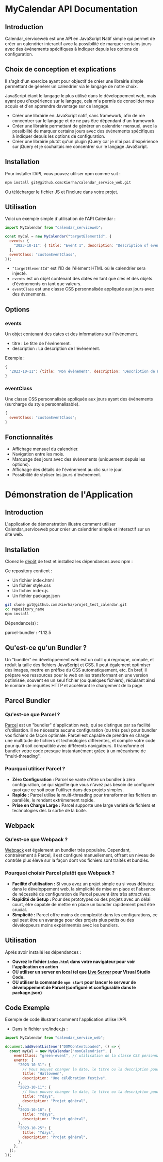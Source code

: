 # MyCalendar API Documentation

## Introduction

Calendar_serviceweb est une API en JavaScript Natif simple qui permet de créer un calendrier interactif avec la possibilité de marquer certains jours avec des événements spécifiques à indiquer depuis les options de configuration.

## Choix de conception et explications

Il s'agit d'un exercice ayant pour objectif de créer une librairie simple permettant de générer un calendrier via le langage de notre choix.<br>

JavaScript étant le langage le plus utilisé dans le développement web, mais ayant peu d'expérience sur le langage, cela m'a permis de consolider mes acquis et d'en apprendre davantage sur ce langage.

- Créer une librairie en JavaScript natif, sans framework, afin de me concentrer sur le langage et de ne pas être dépendant d'un framework.
- Créer une librairie permettant de générer un calendrier mensuel, avec la possibilité de marquer certains jours avec des événements spécifiques à indiquer depuis les options de configuration.
- Créer une librairie plutôt qu'un plugin jQuery car je n'ai pas d'expérience sur jQuery et je souhaitais me concentrer sur le langage JavaScript.

## Installation

Pour installer l'API, vous pouvez utiliser npm comme suit :

```sh
npm install git@github.com:Kierha/calendar_service_web.git
```

Ou télécharger le fichier JS et l'inclure dans votre projet.

## Utilisation

Voici un exemple simple d'utilisation de l'API Calendar :

```javascript
import MyCalendar from "calendar_serviceweb";

const myCal = new MyCalendar("targetElementId", {
  events: {
    "2023-10-11": { title: "Event 1", description: "Description of event 1" },
  },
  eventClass: "customEventClass",
});
```

- `"targetElementId"` est l'ID de l'élément HTML où le calendrier sera injecté.
- `events` est un objet contenant des dates en tant que clés et des objets d'événements en tant que valeurs.
- `eventClass` est une classe CSS personnalisée appliquée aux jours avec des événements.

## Options

### events

Un objet contenant des dates et des informations sur l'événement.

- titre : Le titre de l'événement.
- description : La description de l'événement. <br>

Exemple :

```javascript
{
  "2023-10-11": {title: "Mon événement", description: "Description de mon événement"}
}
```

### eventClass

Une classe CSS personnalisée appliquée aux jours ayant des événements (surcharge du style personnalisable).

```javascript
{
  eventClass: "customEventClass";
}
```

## Fonctionnalités

- Affichage mensuel du calendrier.
- Navigation entre les mois.
- Marquage des jours avec des événements (uniquement depuis les options).
- Affichage des détails de l'événement au clic sur le jour.
- Possibilité de styliser les jours d'événement.

# Démonstration de l'Application

## Introduction

L'application de démonstration illustre comment utiliser Calendar_serviceweb pour créer un calendrier simple et interactif sur un site web.

## Installation

Clonez le [dépôt](https://github.com/Kierha/projet_test_calendar) de test et installez les dépendances avec npm :

Ce repository contient :

- Un fichier index.html
- Un fichier style.css
- Un fichier index.js
- Un fichier package.json

```sh
git clone git@github.com:Kierha/projet_test_calendar.git
cd repository_name
npm install
```

Dépendance(s) :

parcel-bundler : ^1.12.5

## Qu'est-ce qu'un Bundler ?

Un "bundler" en développement web est un outil qui regroupe, compile, et réduit la taille des fichiers JavaScript et CSS. Il peut également optimiser des images, mettre en préfixe du CSS automatiquement, etc. En bref, il prépare vos ressources pour le web en les transformant en une version optimisée, souvent en un seul fichier (ou quelques fichiers), réduisant ainsi le nombre de requêtes HTTP et accélérant le chargement de la page.

## Parcel Bundler

### Qu'est-ce que Parcel ?

[Parcel](https://parceljs.org/) est un "bundler" d'application web, qui se distingue par sa facilité d'utilisation. Il ne nécessite aucune configuration (ou très peu) pour bundler vos fichiers de façon optimale. Parcel est capable de prendre en charge une multitude de fichiers et technologies différentes, et compile votre code pour qu'il soit compatible avec différents navigateurs. Il transforme et bundler votre code presque instantanément grâce à un mécanisme de "multi-threading".

### Pourquoi utiliser Parcel ?

- **Zéro Configuration :** Parcel se vante d'être un bundler à zéro configuration, ce qui signifie que vous n'avez pas besoin de configurer quoi que ce soit pour l'utiliser dans des projets simples.
- **Rapide :** Parcel utilise le multi-threading pour transformer les fichiers en parallèle, le rendant extrêmement rapide.
- **Prise en Charge Large :** Parcel supporte une large variété de fichiers et technologies dès la sortie de la boîte.

## Webpack

### Qu'est-ce que Webpack ?

[Webpack](https://webpack.js.org/) est également un bundler très populaire. Cependant, contrairement à Parcel, il est configuré manuellement, offrant un niveau de contrôle plus élevé sur la façon dont vos fichiers sont traités et bundlés.

### Pourquoi choisir Parcel plutôt que Webpack ?

- **Facilité d'utilisation :** Si vous avez un projet simple ou si vous débutez dans le développement web, la simplicité de mise en place et l'absence de nécessité de configuration de Parcel peuvent être très attractives.
- **Rapidité de Setup :** Pour des prototypes ou des projets avec un délai court, être capable de mettre en place un bundler rapidement peut être crucial.
- **Simplicité :** Parcel offre moins de complexité dans les configurations, ce qui peut être un avantage pour des projets plus petits ou des développeurs moins expérimentés avec les bundlers.

## Utilisation

Après avoir installé les dépendances :

- <b> Ouvrez le fichier `index.html` dans votre navigateur pour voir l'application en action </b>
- <b> OU utiliser un server en local tel que [Live Server](https://marketplace.visualstudio.com/items?itemName=ritwickdey.LiveServer) pour Visual Studio Code.</b>
- <b> OU utiliser la commande `npm start` pour lancer le serveur de développement de Parcel (configuré et configurable dans le package.json) </b>

## Code Exemple

Exemple de code illustrant comment l'application utilise l'API.

- Dans le fichier src/index.js :

```javascript
import MyCalendar from "calendar_service_web";

document.addEventListener("DOMContentLoaded", () => {
  const myCal = new MyCalendar("monCalendrier", {
    eventClass: "green-event", // utilisation de la classe CSS personnalisée
    events: {
      "2023-10-31": {
        // Vous pouvez changer la date, le titre ou la description pour tester avec des événements actuels
        title: "Halloween",
        description: "Une célébration festive",
      },
      "2023-10-11": {
        // Vous pouvez changer la date, le titre ou la description pour tester avec des événements actuels
        title: "Ydays",
        description: "Projet général",
      },
      "2023-10-18": {
        title: "Ydays",
        description: "Projet général",
      },
      "2023-10-25": {
        title: "Ydays",
        description: "Projet général",
      },
    },
  });
});
```
